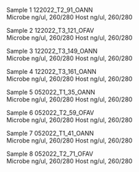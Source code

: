 Sample 1
	122022_T2_91_OANN	  
	Microbe
	  ng/ul, 
	   260/280
	Host 
		ng/ul, 
		260/280
	  
Sample 2
	122022_T3_121_OFAV  
	Microbe
	  ng/ul, 
	   260/280
	Host 
		ng/ul, 
		260/280
	  
Sample 3
	122022_T3_149_OANN	  
	Microbe
	  ng/ul, 
	   260/280
	Host 
		ng/ul, 
		260/280
	 
Sample 4
	122022_T3_161_OANN	  
	Microbe
	  ng/ul, 
	   260/280
	Host 
		ng/ul, 
		260/280
	 
Sample 5
	052022_T1_35_OANN	  
	Microbe
	  ng/ul, 
	   260/280
	Host 
		ng/ul, 
		260/280
	  
Sample 6
	052022_T2_59_OFAV	  
	Microbe
	  ng/ul, 
	   260/280
	Host 
		ng/ul, 
		260/280
	  
Sample 7
	052022_T1_41_OANN		  
	Microbe
	  ng/ul, 
	   260/280
	Host 
		ng/ul, 
		260/280
	 
Sample 8
	052022_T2_71_OFAV		  
	Microbe
	  ng/ul, 
	   260/280
	Host 
		ng/ul, 
		260/280